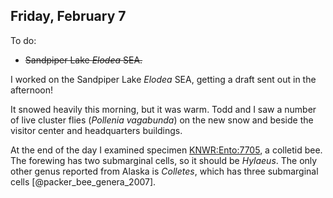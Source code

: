 
## Friday, February 7

To do:

* ~~Sandpiper Lake *Elodea* SEA.~~

I worked on the Sandpiper Lake *Elodea* SEA, getting a draft sent out in the afternoon!

It snowed heavily this morning, but it was warm. Todd and I saw a number of live cluster flies (*Pollenia vagabunda*) on the new snow and beside the visitor center and headquarters buildings.

At the end of the day I examined specimen [KNWR:Ento:7705](http://arctos.database.museum/guid/KNWR:Ento:7705), a colletid bee. The forewing has two submarginal cells, so it should be *Hylaeus*. The only other genus reported from Alaska is *Colletes*, which has three submarginal cells [@packer_bee_genera_2007].

